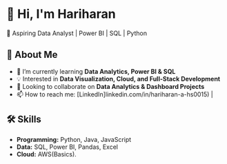 # 👋 Hi, I'm Hariharan

🎯 Aspiring Data Analyst | Power BI | SQL | Python 

## 🚀 About Me
- 🌱 I’m currently learning **Data Analytics, Power BI & SQL**  
- 💡 Interested in **Data Visualization, Cloud, and Full-Stack Development**  
- 🤝 Looking to collaborate on **Data Analytics & Dashboard Projects**  
- 📫 How to reach me: [LinkedIn]linkedin.com/in/hariharan-a-hs0015) |

## 🛠 Skills
- **Programming:** Python, Java, JavaScript  
- **Data:** SQL, Power BI, Pandas, Excel  
- **Cloud:** AWS(Basics).


<!---
Hariharan004007/Hariharan004007 is a ✨ special ✨ repository because its `README.md` (this file) appears on your GitHub profile.
You can click the Preview link to take a look at your changes.
--->
